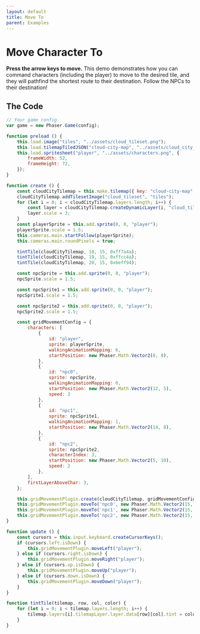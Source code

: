 ```yaml
---
layout: default
title: Move To
parent: Examples
---
```


# Move Character To
**Press the arrow keys to move.** This demo demonstrates how you can command characters (including the player) to move to the desired tile, and they will pathfind the shortest route to their destination. Follow the NPCs to their destination!

<div id="game"></div>

<script src="js/phaser.min.js"></script>
<script src="js/pgmp.min.js"></script>
<script src="js/getBasicConfig.js"></script>

<script>
    const config = getBasicConfig(preload, create, update);
    var game = new Phaser.Game(config);

    function preload () {
        this.load.image("tiles", "assets/cloud_tileset.png");
        this.load.tilemapTiledJSON("cloud-city-map", "assets/cloud_city_large.json");
        this.load.spritesheet("player", "assets/characters.png", {
            frameWidth: 52,
            frameHeight: 72,
        });
    }

    function create () {
        const cloudCityTilemap = this.make.tilemap({ key: "cloud-city-map" });
        cloudCityTilemap.addTilesetImage("cloud_tileset", "tiles");
        for (let i = 0; i < cloudCityTilemap.layers.length; i++) {
            const layer = cloudCityTilemap.createDynamicLayer(i, "cloud_tileset", 0, 0);
            layer.scale = 3;
        }
        const playerSprite = this.add.sprite(0, 0, "player");
        playerSprite.scale = 1.5;
        this.cameras.main.startFollow(playerSprite);
        this.cameras.main.roundPixels = true;

        tintTile(cloudCityTilemap, 18, 15, 0xff7a4a);
        tintTile(cloudCityTilemap, 19, 15, 0xffcc4a);
        tintTile(cloudCityTilemap, 20, 15, 0x6eff94);

        const npcSprite = this.add.sprite(0, 0, "player");
        npcSprite.scale = 1.5;

        const npcSprite1 = this.add.sprite(0, 0, "player");
        npcSprite1.scale = 1.5;

        const npcSprite2 = this.add.sprite(0, 0, "player");
        npcSprite2.scale = 1.5;

        const gridMovementConfig = {
            characters: [
                {
                    id: "player",
                    sprite: playerSprite,
                    walkingAnimationMapping: 6,
                    startPosition: new Phaser.Math.Vector2(8, 8),
                },
                {
                    id: "npc0",
                    sprite: npcSprite,
                    walkingAnimationMapping: 0,
                    startPosition: new Phaser.Math.Vector2(12, 5),
                    speed: 3
                },
                {
                    id: "npc1",
                    sprite: npcSprite1,
                    walkingAnimationMapping: 1,
                    startPosition: new Phaser.Math.Vector2(14, 8),
                },
                {
                    id: "npc2",
                    sprite: npcSprite2,
                    characterIndex: 3,
                    startPosition: new Phaser.Math.Vector2(5, 10),
                    speed: 2
                },
            ],
            firstLayerAboveChar: 3,
        };

        this.gridMovementPlugin.create(cloudCityTilemap, gridMovementConfig);
        this.gridMovementPlugin.moveTo('npc0', new Phaser.Math.Vector2(15, 18));
        this.gridMovementPlugin.moveTo('npc1', new Phaser.Math.Vector2(15, 19));
        this.gridMovementPlugin.moveTo('npc2', new Phaser.Math.Vector2(15, 20));
    }

    function update () {
        const cursors = this.input.keyboard.createCursorKeys();
        if (cursors.left.isDown) {
            this.gridMovementPlugin.moveLeft("player");
        } else if (cursors.right.isDown) {
            this.gridMovementPlugin.moveRight("player");
        } else if (cursors.up.isDown) {
            this.gridMovementPlugin.moveUp("player");
        } else if (cursors.down.isDown) {
            this.gridMovementPlugin.moveDown("player");
        }
    }

    function tintTile(tilemap, row, col, color) {
        for (let i = 0; i < tilemap.layers.length; i++) {
            tilemap.layers[i].tilemapLayer.layer.data[row][col].tint = color;
        }
    }
</script>

## The Code
```javascript
// Your game config
var game = new Phaser.Game(config);

function preload () {
    this.load.image("tiles", "../assets/cloud_tileset.png");
    this.load.tilemapTiledJSON("cloud-city-map", "../assets/cloud_city_large.json");
    this.load.spritesheet("player", "../assets/characters.png", {
        frameWidth: 52,
        frameHeight: 72,
    });
}

function create () {
    const cloudCityTilemap = this.make.tilemap({ key: "cloud-city-map" });
    cloudCityTilemap.addTilesetImage("cloud_tileset", "tiles");
    for (let i = 0; i < cloudCityTilemap.layers.length; i++) {
        const layer = cloudCityTilemap.createDynamicLayer(i, "cloud_tileset", 0, 0);
        layer.scale = 3;
    }
    const playerSprite = this.add.sprite(0, 0, "player");
    playerSprite.scale = 1.5;
    this.cameras.main.startFollow(playerSprite);
    this.cameras.main.roundPixels = true;

    tintTile(cloudCityTilemap, 18, 15, 0xff7a4a);
    tintTile(cloudCityTilemap, 19, 15, 0xffcc4a);
    tintTile(cloudCityTilemap, 20, 15, 0x6eff94);

    const npcSprite = this.add.sprite(0, 0, "player");
    npcSprite.scale = 1.5;

    const npcSprite1 = this.add.sprite(0, 0, "player");
    npcSprite1.scale = 1.5;

    const npcSprite2 = this.add.sprite(0, 0, "player");
    npcSprite2.scale = 1.5;

    const gridMovementConfig = {
        characters: [
            {
                id: "player",
                sprite: playerSprite,
                walkingAnimationMapping: 6,
                startPosition: new Phaser.Math.Vector2(8, 8),
            },
            {
                id: "npc0",
                sprite: npcSprite,
                walkingAnimationMapping: 0,
                startPosition: new Phaser.Math.Vector2(12, 5),
                speed: 3
            },
            {
                id: "npc1",
                sprite: npcSprite1,
                walkingAnimationMapping: 1,
                startPosition: new Phaser.Math.Vector2(14, 8),
            },
            {
                id: "npc2",
                sprite: npcSprite2,
                characterIndex: 3,
                startPosition: new Phaser.Math.Vector2(5, 10),
                speed: 2
            },
        ],
        firstLayerAboveChar: 3,
    };

    this.gridMovementPlugin.create(cloudCityTilemap, gridMovementConfig);
    this.gridMovementPlugin.moveTo('npc0', new Phaser.Math.Vector2(15, 18));
    this.gridMovementPlugin.moveTo('npc1', new Phaser.Math.Vector2(15, 19));
    this.gridMovementPlugin.moveTo('npc2', new Phaser.Math.Vector2(15, 20));
}

function update () {
    const cursors = this.input.keyboard.createCursorKeys();
    if (cursors.left.isDown) {
        this.gridMovementPlugin.moveLeft("player");
    } else if (cursors.right.isDown) {
        this.gridMovementPlugin.moveRight("player");
    } else if (cursors.up.isDown) {
        this.gridMovementPlugin.moveUp("player");
    } else if (cursors.down.isDown) {
        this.gridMovementPlugin.moveDown("player");
    }
}

function tintTile(tilemap, row, col, color) {
    for (let i = 0; i < tilemap.layers.length; i++) {
        tilemap.layers[i].tilemapLayer.layer.data[row][col].tint = color;
    }
}
```